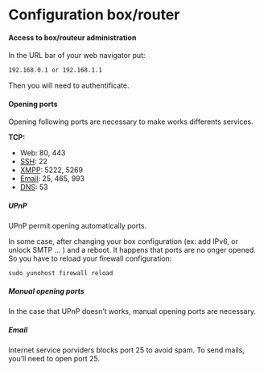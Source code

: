 # Configuration box/router

#### Access to box/routeur administration
In the URL bar of your web navigator put:
```bash
192.168.0.1 or 192.168.1.1
```
Then you will need to authentificate.

#### Opening ports
Opening following ports are necessary to make works differents services.

**TCP:**
* Web: 80, 443
* [SSH](/ssh_en): 22
* [XMPP](/XMPP_en): 5222, 5269
* [Email](/email_en): 25, 465, 993
* [DNS](/dns_en): 53

##### UPnP
UPnP permit opening automatically ports.

In some case, after changing your box configuration (ex: add IPv6, or unlock SMTP ... ) and a reboot. It happens that ports are no onger opened. So you have to reload your firewall configuration:

```sudo yunohost firewall reload```

##### Manual opening ports
In the case that UPnP doesn’t works, manual opening ports are necessary.

##### Email
Internet service porviders blocks port 25 to avoid spam. To send mails, you’ll need to open port 25.
